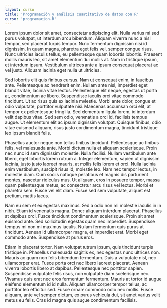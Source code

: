 ```yaml
---
layout: curso
title: 'Programación y análisis cuantitativo de datos con R'
curso: 'programacion-R'
---
```


Lorem ipsum dolor sit amet, consectetur adipiscing elit. Nulla varius mi sed purus volutpat, ut interdum arcu bibendum. Aliquam viverra nunc a nisl tempor, sed placerat turpis tempor. Nunc fermentum dignissim nisi id dignissim. In quam magna, pharetra eget felis vel, semper congue risus. Nunc ultricies iaculis tellus, eu pellentesque quam lobortis lobortis. Praesent mollis mauris leo, sit amet elementum dui mollis at. Nam in tristique ipsum, et interdum ipsum. Vestibulum ultrices ante a ipsum consequat placerat ac vel justo. Aliquam lacinia eget nulla ut ultricies.

Sed lobortis elit quis finibus cursus. Nam ut consequat enim, in faucibus ante. Pellentesque ac hendrerit enim. Nullam ante nisl, imperdiet eget blandit vitae, lacinia vitae lectus. Pellentesque elit neque, egestas ut porta at, condimentum ac libero. Suspendisse iaculis orci vitae commodo tincidunt. Ut ac risus quis ex lacinia molestie. Morbi ante dolor, congue et odio vulputate, porttitor vulputate nisi. Maecenas accumsan orci elit, at tempor ex pellentesque fringilla. Sed elementum ligula lorem, id interdum velit dapibus vitae. Sed sem odio, venenatis a orci id, facilisis tempus augue. Ut elementum elit ac ipsum dignissim volutpat. Quisque finibus, odio vitae euismod aliquam, risus justo condimentum magna, tincidunt tristique leo ipsum blandit felis.

Phasellus auctor neque non tellus finibus tincidunt. Pellentesque ac finibus felis, vel malesuada ante. Morbi dictum nulla et aliquam scelerisque. Proin nec nunc id sem dignissim molestie. Nulla facilisi. Nullam vestibulum ante libero, eget lobortis lorem rutrum a. Integer elementum, sapien ut dignissim lacinia, justo justo laoreet mauris, at mollis felis lorem et orci. Nulla lacinia enim vestibulum, suscipit risus id, molestie leo. Nam nec tempor lectus, in molestie diam. Cum sociis natoque penatibus et magnis dis parturient montes, nascetur ridiculus mus. Ut aliquam, eros in posuere tempor, massa quam pellentesque metus, ac consectetur arcu risus vel lectus. Morbi et pharetra sem. Fusce vel elit diam. Fusce sed sem vulputate, aliquet est pretium, mattis lacus.

Nam eu sem et ex egestas maximus. Sed a odio non mi molestie iaculis in in nibh. Etiam id venenatis magna. Donec aliquam interdum placerat. Phasellus at dapibus orci. Fusce tincidunt condimentum scelerisque. Proin sit amet euismod ante. Sed sollicitudin egestas quam nec imperdiet. Suspendisse tempus mi non mi maximus iaculis. Nullam fermentum quis purus at tincidunt. Aenean id ullamcorper magna, et imperdiet erat. Morbi eget commodo ante. Suspendisse at purus eros.

Etiam in placerat tortor. Nam volutpat rutrum ipsum, quis tincidunt turpis tristique in. Phasellus malesuada sagittis ex, nec egestas nunc ultrices non. Mauris ac quam non felis bibendum fermentum. Duis a vulputate nisl, nec ullamcorper erat. Fusce porta orci nec libero laoreet placerat. Aenean viverra lobortis libero at dapibus. Pellentesque nec porttitor sapien. Suspendisse vulputate felis risus, non vulputate diam scelerisque nec. Vivamus quis erat nec eros fermentum fermentum. Mauris at tortor id augue eleifend elementum id id nulla. Aliquam ullamcorper tempor tellus, ac porttitor leo efficitur sed. Fusce ornare commodo odio nec mollis. Fusce aliquam, ante vel semper dictum, ex purus vehicula dui, sit amet varius velit metus eu felis. Cras id magna quis augue condimentum facilisis.

